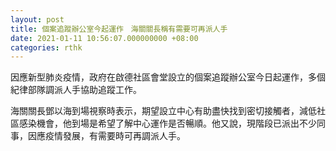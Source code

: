```yaml
---
layout: post
title: 個案追蹤辦公室今起運作　海關關長稱有需要可再派人手
date: 2021-01-11 10:56:07.000000000 +08:00
categories: rthk
---
```


因應新型肺炎疫情，政府在啟德社區會堂設立的個案追蹤辦公室今日起運作，多個紀律部隊調派人手協助追蹤工作。

海關關長鄧以海到場視察時表示，期望設立中心有助盡快找到密切接觸者，減低社區感染機會，他到場是希望了解中心運作是否暢順。他又說，現階段已派出不少同事，因應疫情發展，有需要時可再調派人手。
